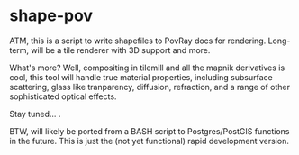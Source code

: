 shape-pov
=========

ATM, this is a script to write shapefiles to PovRay docs for rendering.  Long-term, will be a tile renderer with 3D support and more.

What's more?  Well, compositing in tilemill and all the mapnik derivatives is cool, this tool will handle true material properties, including subsurface scattering, glass like tranparency, diffusion, refraction, and a range of other sophisticated optical effects.

Stay tuned... .

BTW, will likely be ported from a BASH script to Postgres/PostGIS functions in the future.  This is just the (not yet functional) rapid development version.
